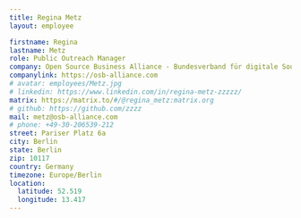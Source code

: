 ```yaml
---
title: Regina Metz
layout: employee

firstname: Regina
lastname: Metz
role: Public Outreach Manager
company: Open Source Business Alliance - Bundesverband für digitale Souveränität e.V.
companylink: https://osb-alliance.com
# avatar: employees/Metz.jpg
# linkedin: https://www.linkedin.com/in/regina-metz-zzzzz/
matrix: https://matrix.to/#/@regina_metz:matrix.org
# github: https://github.com/zzzz
mail: metz@osb-alliance.com
# phone: +49-30-206539-212
street: Pariser Platz 6a
city: Berlin
state: Berlin
zip: 10117
country: Germany
timezone: Europe/Berlin
location:
  latitude: 52.519
  longitude: 13.417
---
```

